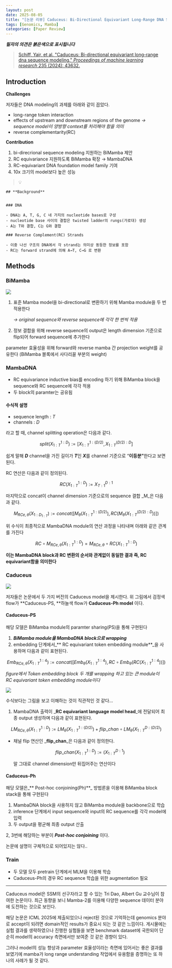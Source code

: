 ```yaml
---
layout: post
date: 2025-08-05
title: "[논문 리뷰] Caduceus: Bi-Directional Equivariant Long-Range DNA Sequence Modeling"
tags: [Genomics, Mamba]
categories: [Paper Review]
---
```


<span class="notion-red">_**필자의 의견은 붉은색으로 표시됩니다**_</span>


> [Schiff, Yair, et al. "Caduceus: Bi-directional equivariant long-range dna sequence modeling." ](https://pmc.ncbi.nlm.nih.gov/articles/PMC12189541/)[_Proceedings of machine learning research_](https://pmc.ncbi.nlm.nih.gov/articles/PMC12189541/)[ 235 (2024): 43632.](https://pmc.ncbi.nlm.nih.gov/articles/PMC12189541/)



## Introduction


**Challenges**


저자들은 DNA modeling의 과제를 아래와 같이 꼽았다.

- long-range token interaction
- effects of upstream and downstream regions of the genome 
_→ sequence model이 양방향 context를 처리해야 함을 의미_
- reverse complementarity(RC)

**Contribution**

1. bi-direcrional sequence modeling 지원하는 BiMamba 제안
1. RC equivariance 지원하도록 BiMamba 확장 → MambaDNA
1. RC-equivariant DNA foundation model family 기여
1. 10x 크기의 model보다 높은 성능

> 💡 


	## **Background**


	### DNA

	- DNA는 A, T, G, C 네 가지의 nucleotide bases로 구성
	- nucleotide base 사이의 결합은 twisted ladder의 rungs(가로대) 생성
	- A는 T와 결합, C는 G와 결합

	### Reverse Complement(RC) Strands

	- 이중 나선 구조의 DNA에서 각 strand는 의미상 동등한 정보를 포함
	- RC는 forward strand에 의해 A→T, C→G 로 변환


## Methods



### BiMamba


![](https://prod-files-secure.s3.us-west-2.amazonaws.com/542b861c-36a8-4051-84e5-8804b6728dba/2c247d59-7815-4980-99f0-8f0d21f445a7/image.png?X-Amz-Algorithm=AWS4-HMAC-SHA256&X-Amz-Content-Sha256=UNSIGNED-PAYLOAD&X-Amz-Credential=ASIAZI2LB466S45XYCW4%2F20250915%2Fus-west-2%2Fs3%2Faws4_request&X-Amz-Date=20250915T070135Z&X-Amz-Expires=3600&X-Amz-Security-Token=IQoJb3JpZ2luX2VjEPf%2F%2F%2F%2F%2F%2F%2F%2F%2F%2FwEaCXVzLXdlc3QtMiJHMEUCIC%2Fnuz4lS6Q%2FNcYU%2FuQBkZgkhDKFF0xJLzzmCpgMCC%2F%2BAiEA0KvXi2nulFeSysly9Yv1a7JWdpXviSl%2FXD5HguV4Iy8q%2FwMIbxAAGgw2Mzc0MjMxODM4MDUiDFG6fM3vvbmWZ0lgzircA8%2FOfZNDNL4qNZtJd5qf371D2S3ATfOzC30omB3l3Nk77s6x740CtgoJC4BMfJuy6MUiqBc625vtIJz6qP6dprvgjJjtapluqpKgFdVbpyADC5EvqDlOMY5OEMpf9H0EnmASB9wbcHp7%2FFJJoEobcgv102aVOFM2RTW6FcnKs2P6hxWyIXMfYWfMY6VazHhSEGoJAhPOG65QI3AhP1T8mMeuwDY5pQtHopZSOQ4PG9aXJOKhTY6NWBDs5vyWhGBLoYYyy4PuNZdzEgQfq5ZuCe%2B7Uwmp7o4bQkEuHn0i5qZ41PbJKbBBxzwiGI3YAZbdr7XC4ar%2BkhXOKyMAKq609LNRSqLP6lpYavGtGP8OdG6XtvOvEL9840%2FbGR7AsUoT9sJ1q33eDkVNkNZjfY%2BX8cM%2BMhSDXwe3ycNHF4W0yS1JfWd92%2FDwq%2BhUJjzvHk4xUK%2Fql5qmWpocgj38a94VRDkrsbrW7vLA8%2FFDmdPbRIJtdigjdduvNPcof2GgphAVpC6EQ3xufSa1d2AOlm01aN6pO7GXMpA2htA9SIqe%2Bel8NZ%2FmA42oHyuuSbbEsoPrG%2Bf%2FSVtSlKzobeNMsFMagBh7CVrZ%2FGCPiTd40mfsFJCtoOYu7VhLjh0RdWk2MOnfnsYGOqUBBeOWiBbkRKEzYQS%2FuvjsiH1d90heJckJBzxfUBjYiQZUQLb2No1tLkj6Msv2AWC69Ii84Gm06YDteKJ2OM6VgWHlZtvhRWDlnpPrfXUXYA9B3x%2FTvFKIeNSFpGeH4k6trQLEicBtTuoaqzCqr8BBWHCQYEAgCjcDAcoXeHqrlR7xLznIuzAPD1MBH3%2F0bW6NCGG4RNzpd6PeduX64nmeja76ZuA3&X-Amz-Signature=91902cd3c448b379bc0e783754e137e3a792eea91e0cfe29f726b9722a11ffe3&X-Amz-SignedHeaders=host&x-amz-checksum-mode=ENABLED&x-id=GetObject)

1. 표준 Mamba model을 bi-directional로 변환하기 위해 Mamba module을 두 번 적용한다

	_→ original sequence와 reverse sequence에 각각 한 번씩 적용_

1. 정보 결합을 위해 reverse sequence의 output은 length dimension 기준으로 flip되어 forward sequence에 추가한다

parameter 효율성을 위해 forward와 reverse mamba 간 projection weight를 공유한다 (BiMamba 블록에서 사다리꼴 부분의 weight)



### MambaDNA

- RC equivariance inductive bias를 encoding 하기 위해 BiMamba block을 sequence와 RC sequence에 각각 적용
- 두 block의 paramter는 공유됨


#### 수식적 설명

- sequence length : _T_
- channels : _D_

라고 할 때,  channel splitting operation은 다음과 같다.


$$
split(X^{1:D}_{1:T}):=[X^{1:(D/2)}_{1:T},X^{(D/2):D}_{1:T}]
$$


<span class="notion-red">쉽게 말해 </span><span class="notion-red">_**D**_</span><span class="notion-red"> channel을 가진 길이가 </span><span class="notion-red">_**T**_</span><span class="notion-red">인 </span><span class="notion-red">_**X**_</span><span class="notion-red">를 channel 기준으로 “</span><span class="notion-red">**이등분”**</span><span class="notion-red">한다고 보면 된다.</span>


RC 연산은 다음과 같이 정의된다.


$$
RC(X^{1:D}_{1:T}):=X^{D:1}_{T:1}
$$


마지막으로 concat이 channel dimension 기준으로의 sequence 결합 _M_은 다음과 같다.


$$
M_{RCe,\theta}(X_{1:D_{1:T}}):=concat([M_{\theta}(X^{1:(D/2)}_{1:T}),RC(M_{\theta}(X^{(D/2):D}_{1:T}))])
$$


위 수식이 최종적으로 MambaDNA module의 연산 과정을 나타내며 아래와 같은 관계를 가진다


$$
RC\circ M_{RCe,\theta}(X^{1:D}_{1:T}) = M_{RCe,\theta} \circ RC(X^{1:D}_{1:T})
$$


**이는 MambaDNA block과 RC 변환의 순서와 관계없이 동일한 결과 즉, RC equivariant함을 의미한다**



### Caduceus


![](https://prod-files-secure.s3.us-west-2.amazonaws.com/542b861c-36a8-4051-84e5-8804b6728dba/f94a60d7-8145-473b-aef9-7c68d3ec604a/image.png?X-Amz-Algorithm=AWS4-HMAC-SHA256&X-Amz-Content-Sha256=UNSIGNED-PAYLOAD&X-Amz-Credential=ASIAZI2LB466S45XYCW4%2F20250915%2Fus-west-2%2Fs3%2Faws4_request&X-Amz-Date=20250915T070135Z&X-Amz-Expires=3600&X-Amz-Security-Token=IQoJb3JpZ2luX2VjEPf%2F%2F%2F%2F%2F%2F%2F%2F%2F%2FwEaCXVzLXdlc3QtMiJHMEUCIC%2Fnuz4lS6Q%2FNcYU%2FuQBkZgkhDKFF0xJLzzmCpgMCC%2F%2BAiEA0KvXi2nulFeSysly9Yv1a7JWdpXviSl%2FXD5HguV4Iy8q%2FwMIbxAAGgw2Mzc0MjMxODM4MDUiDFG6fM3vvbmWZ0lgzircA8%2FOfZNDNL4qNZtJd5qf371D2S3ATfOzC30omB3l3Nk77s6x740CtgoJC4BMfJuy6MUiqBc625vtIJz6qP6dprvgjJjtapluqpKgFdVbpyADC5EvqDlOMY5OEMpf9H0EnmASB9wbcHp7%2FFJJoEobcgv102aVOFM2RTW6FcnKs2P6hxWyIXMfYWfMY6VazHhSEGoJAhPOG65QI3AhP1T8mMeuwDY5pQtHopZSOQ4PG9aXJOKhTY6NWBDs5vyWhGBLoYYyy4PuNZdzEgQfq5ZuCe%2B7Uwmp7o4bQkEuHn0i5qZ41PbJKbBBxzwiGI3YAZbdr7XC4ar%2BkhXOKyMAKq609LNRSqLP6lpYavGtGP8OdG6XtvOvEL9840%2FbGR7AsUoT9sJ1q33eDkVNkNZjfY%2BX8cM%2BMhSDXwe3ycNHF4W0yS1JfWd92%2FDwq%2BhUJjzvHk4xUK%2Fql5qmWpocgj38a94VRDkrsbrW7vLA8%2FFDmdPbRIJtdigjdduvNPcof2GgphAVpC6EQ3xufSa1d2AOlm01aN6pO7GXMpA2htA9SIqe%2Bel8NZ%2FmA42oHyuuSbbEsoPrG%2Bf%2FSVtSlKzobeNMsFMagBh7CVrZ%2FGCPiTd40mfsFJCtoOYu7VhLjh0RdWk2MOnfnsYGOqUBBeOWiBbkRKEzYQS%2FuvjsiH1d90heJckJBzxfUBjYiQZUQLb2No1tLkj6Msv2AWC69Ii84Gm06YDteKJ2OM6VgWHlZtvhRWDlnpPrfXUXYA9B3x%2FTvFKIeNSFpGeH4k6trQLEicBtTuoaqzCqr8BBWHCQYEAgCjcDAcoXeHqrlR7xLznIuzAPD1MBH3%2F0bW6NCGG4RNzpd6PeduX64nmeja76ZuA3&X-Amz-Signature=e0a3a0b4b08efd3aac17fd65cdfd97f2d8f457407506811408f20df0c3e2b3ae&X-Amz-SignedHeaders=host&x-amz-checksum-mode=ENABLED&x-id=GetObject)


저자들은 논문에서 두 가지 버전의 Caduceus model을 제시한다. 위 그림에서 검정색 flow가 **Caduceus-PS, **하늘색 flow가 **Caduceus-Ph model** 이다.



#### Caduceus-PS


해당 모델은 BiMamba module의 paramter sharing(PS)을 통해 구현된다

1. _**BiMamba module을 MambaDNA block으로 wrapping**_
1. embedding 단계에서_** RC equivariant token embedding module**_을 사용하며 다음과 같이 표현된다.

$$
Emb_{RCe,\theta}(X^{1:4}_{1:T}):=concat([Emb_{\theta}(X^{1:4}_{1:T}),RC \circ Emb_{\theta}(RC(X^{1:4}_{1:T}))])
$$


_figure에서 Token embedding block 두 개를 wrapping 하고 있는 큰 module이 RC equivariant token embedding module이다_


![](https://prod-files-secure.s3.us-west-2.amazonaws.com/542b861c-36a8-4051-84e5-8804b6728dba/b175e4da-71eb-4e91-8c23-a06dabe673c9/image.png?X-Amz-Algorithm=AWS4-HMAC-SHA256&X-Amz-Content-Sha256=UNSIGNED-PAYLOAD&X-Amz-Credential=ASIAZI2LB466S45XYCW4%2F20250915%2Fus-west-2%2Fs3%2Faws4_request&X-Amz-Date=20250915T070135Z&X-Amz-Expires=3600&X-Amz-Security-Token=IQoJb3JpZ2luX2VjEPf%2F%2F%2F%2F%2F%2F%2F%2F%2F%2FwEaCXVzLXdlc3QtMiJHMEUCIC%2Fnuz4lS6Q%2FNcYU%2FuQBkZgkhDKFF0xJLzzmCpgMCC%2F%2BAiEA0KvXi2nulFeSysly9Yv1a7JWdpXviSl%2FXD5HguV4Iy8q%2FwMIbxAAGgw2Mzc0MjMxODM4MDUiDFG6fM3vvbmWZ0lgzircA8%2FOfZNDNL4qNZtJd5qf371D2S3ATfOzC30omB3l3Nk77s6x740CtgoJC4BMfJuy6MUiqBc625vtIJz6qP6dprvgjJjtapluqpKgFdVbpyADC5EvqDlOMY5OEMpf9H0EnmASB9wbcHp7%2FFJJoEobcgv102aVOFM2RTW6FcnKs2P6hxWyIXMfYWfMY6VazHhSEGoJAhPOG65QI3AhP1T8mMeuwDY5pQtHopZSOQ4PG9aXJOKhTY6NWBDs5vyWhGBLoYYyy4PuNZdzEgQfq5ZuCe%2B7Uwmp7o4bQkEuHn0i5qZ41PbJKbBBxzwiGI3YAZbdr7XC4ar%2BkhXOKyMAKq609LNRSqLP6lpYavGtGP8OdG6XtvOvEL9840%2FbGR7AsUoT9sJ1q33eDkVNkNZjfY%2BX8cM%2BMhSDXwe3ycNHF4W0yS1JfWd92%2FDwq%2BhUJjzvHk4xUK%2Fql5qmWpocgj38a94VRDkrsbrW7vLA8%2FFDmdPbRIJtdigjdduvNPcof2GgphAVpC6EQ3xufSa1d2AOlm01aN6pO7GXMpA2htA9SIqe%2Bel8NZ%2FmA42oHyuuSbbEsoPrG%2Bf%2FSVtSlKzobeNMsFMagBh7CVrZ%2FGCPiTd40mfsFJCtoOYu7VhLjh0RdWk2MOnfnsYGOqUBBeOWiBbkRKEzYQS%2FuvjsiH1d90heJckJBzxfUBjYiQZUQLb2No1tLkj6Msv2AWC69Ii84Gm06YDteKJ2OM6VgWHlZtvhRWDlnpPrfXUXYA9B3x%2FTvFKIeNSFpGeH4k6trQLEicBtTuoaqzCqr8BBWHCQYEAgCjcDAcoXeHqrlR7xLznIuzAPD1MBH3%2F0bW6NCGG4RNzpd6PeduX64nmeja76ZuA3&X-Amz-Signature=c45a2e5aafc8c7a939e26f43e2977e6d98b621ec714dada325700482afb97ff1&X-Amz-SignedHeaders=host&x-amz-checksum-mode=ENABLED&x-id=GetObject)


<span class="notion-red">수식보다는 그림을 보고 이해하는 것이 직관적인 것 같다…</span>

1. MambaDNA 출력이 _**RC equivariant language model head**_에 전달되어 최종 output 생성하며 다음과 같이 표현된다.

$$
LM_{RCe,\theta}(X^{1:D}_{1:T}):= LM_{\theta}(X^{1:(D/2)}_{1:T})+flip\_chan\circ LM_{\theta}(X^{D:(D/2)}_{1:T})
$$

- 채널 flip 연산인 _**flip\_chan**_은 다음과 같이 정의한다.

	$$
	flip\_chan(X^{1:D}_{1:T}):=(X^{D:1}_{1:T})
	$$


	말 그대로 channel dimension만 뒤집어주는 연산이다



#### Caduceus-Ph


해당 모델은_** Post-hoc conjoining(Ph)**_ 방법론을 이용해 BiMamba block stack을 통해 구현된다

1. MambaDNA block을 사용하지 않고 BiMamba module을 backbone으로 학습
1. inference 단계에서 input sequence와 input의 RC sequence를 각각 model에 입력
1. 두 output을 평균해 최종 output 산출

2, 3번에 해당하는 부분이 _**Post-hoc conjoining**_ 이다.


<span class="notion-red">논문에 설명이 구체적으로 되어있지는 않다..</span>



### Train

- 두 모델 모두 pretrain 단계에서 MLM을 이용해 학습
- Caduceus-Ph의 경우 RC sequence 학습을 위한 augmentation 필요

---


<span class="notion-red">Caduceus model은 SSM의 선구자라고 할 수 있는 Tri Dao, Albert Gu 교수님이 참여한 논문이다. 최근 동향을 보니 Mamba-2를 이용해 다양한 sequence 데이터 분야에 도전하는 것으로 보인다.</span>


<span class="notion-red">해당 논문은 ICML 2025에 제출되었으나 reject된 것으로 기억하는데 genomics 분야로 accept이 되려면 domain적인 results가 중요시 되는 것 같은 느낌이다. 게시물에는 실험 결과를 생략하였으나 진행한 실험들을 보면 benchmark dataset에 국한되어 단순히 model의 accuracy 측면에서만 보여준 것 같은 경향이 있다.</span>


<span class="notion-red">그러나 model의 성능 향상과 parameter 효율성이라는 측면에 있어서는 좋은 결과를 보였기에 mamba가 long range understanding 작업에서 유용함을 증명하는 또 하나의 사례가 될 것 같다.</span>

